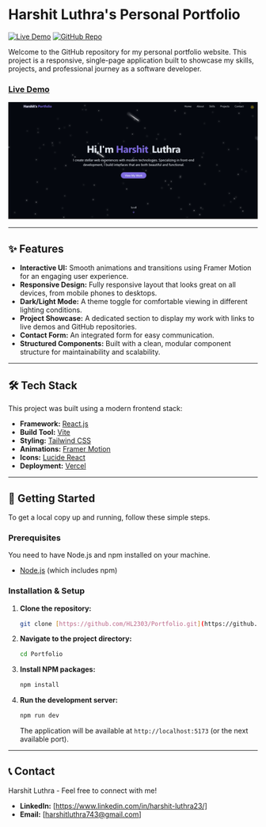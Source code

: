 # Harshit Luthra's Personal Portfolio

[![Live Demo](https://img.shields.io/badge/Live-Demo-brightgreen?style=for-the-badge&logo=vercel)](https://portfolio-hl.vercel.app/)
[![GitHub Repo](https://img.shields.io/badge/GitHub-Repo-blue?style=for-the-badge&logo=github)](https://github.com/HL2303/Portfolio)

Welcome to the GitHub repository for my personal portfolio website. This project is a responsive, single-page application built to showcase my skills, projects, and professional journey as a software developer.

### [Live Demo](https://portfolio-hl.vercel.app/)

![Portfolio Screenshot](/src/Components/images/portfolio.png)

---

## ✨ Features

-   **Interactive UI:** Smooth animations and transitions using Framer Motion for an engaging user experience.
-   **Responsive Design:** Fully responsive layout that looks great on all devices, from mobile phones to desktops.
-   **Dark/Light Mode:** A theme toggle for comfortable viewing in different lighting conditions.
-   **Project Showcase:** A dedicated section to display my work with links to live demos and GitHub repositories.
-   **Contact Form:** An integrated form for easy communication.
-   **Structured Components:** Built with a clean, modular component structure for maintainability and scalability.

---

## 🛠️ Tech Stack

This project was built using a modern frontend stack:

-   **Framework:** [React.js](https://reactjs.org/)
-   **Build Tool:** [Vite](https://vitejs.dev/)
-   **Styling:** [Tailwind CSS](https://tailwindcss.com/)
-   **Animations:** [Framer Motion](https://www.framer.com/motion/)
-   **Icons:** [Lucide React](https://lucide.dev/)
-   **Deployment:** [Vercel](https://vercel.com/)

---

## 🚀 Getting Started

To get a local copy up and running, follow these simple steps.

### Prerequisites

You need to have Node.js and npm installed on your machine.

-   [Node.js](https://nodejs.org/) (which includes npm)

### Installation & Setup

1.  **Clone the repository:**
    ```sh
    git clone [https://github.com/HL2303/Portfolio.git](https://github.com/HL2303/Portfolio.git)
    ```
2.  **Navigate to the project directory:**
    ```sh
    cd Portfolio
    ```
3.  **Install NPM packages:**
    ```sh
    npm install
    ```
4.  **Run the development server:**
    ```sh
    npm run dev
    ```
    The application will be available at `http://localhost:5173` (or the next available port).

---

## 📞 Contact

Harshit Luthra - Feel free to connect with me!

-   **LinkedIn:** [https://www.linkedin.com/in/harshit-luthra23/]
-   **Email:** [harshitluthra743@gmail.com]
